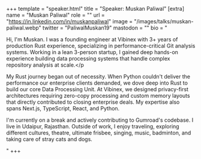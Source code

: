 +++
template = "speaker.html"
title = "Speaker: Muskan Paliwal"
[extra]
  name = "Muskan Paliwal"
  role = "" 
  url = "https://in.linkedin.com/in/muskanpaliwal"
  image = "/images/talks/muskan-paliwal.webp"
  twitter = "PaliwalMuskan19"
  mastodon = ""
  bio = "<p>Hi, I'm Muskan. I was a founding engineer at Vibinex with 3+ years of production Rust experience, specializing in performance-critical Git analysis systems. Working in a lean 3-person startup, I gained deep hands-on experience building data processing systems that handle complex repository analysis at scale.</p<p>My Rust journey began out of necessity. When Python couldn't deliver the performance our enterprise clients demanded, we dove deep into Rust to build our core Data Processing Unit. At Vibinex, we designed privacy-first architectures requiring zero-copy processing and custom memory layouts that directly contributed to closing enterprise deals. My expertise also spans Next.js, TypeScript, React, and Python.</p><p>I'm currently on a break and actively contributing to Gumroad's codebase. I live in Udaipur, Rajasthan. Outside of work, I enjoy traveling, exploring different cultures, theatre, ultimate frisbee, singing, music, badminton, and taking care of stray cats and dogs.</p>"
+++
